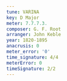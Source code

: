 ```yaml
---
tune: VARINA
key: D Major
meter: 7.7.7.3.
composer: G. F. Root
arranger: John Keble
year: 1820-1895
anacrusis: 0
meter_error: '0'
time_signature: 4/4
meterError: 0
timeSignature: 2/2
---
```


